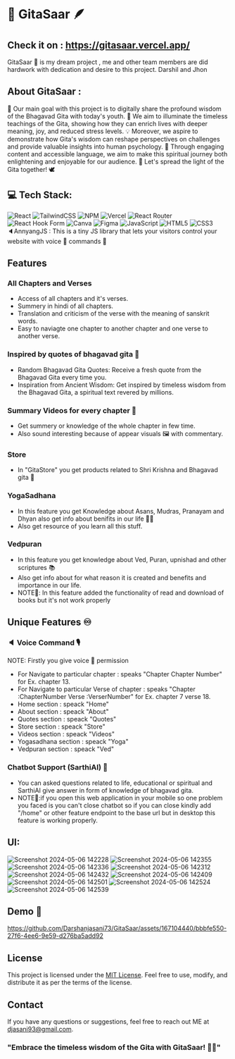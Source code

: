 # 🪈 GitaSaar 🪶

## Check it on : https://gitasaar.vercel.app/

GitaSaar 🦚 is my dream project , me and other team members are did hardwork with dedication and desire to this project.
Darshil and Jhon

## About GitaSaar :

🌟 Our main goal with this project is to digitally share the profound wisdom of the Bhagavad Gita with today's youth. 📱 We aim to illuminate the timeless teachings of the Gita, showing how they can enrich lives with deeper meaning, joy, and reduced stress levels. 💡 Moreover, we aspire to demonstrate how Gita's wisdom can reshape perspectives on challenges and provide valuable insights into human psychology. 🧠 Through engaging content and accessible language, we aim to make this spiritual journey both enlightening and enjoyable for our audience. 🌺 Let's spread the light of the Gita together! 🕊️

## 💻 Tech Stack:

![React](https://img.shields.io/badge/react-%2320232a.svg?style=for-the-badge&logo=react&logoColor=%2361DAFB)
![TailwindCSS](https://img.shields.io/badge/tailwindcss-%2338B2AC.svg?style=for-the-badge&logo=tailwind-css&logoColor=white)
![NPM](https://img.shields.io/badge/NPM-%23CB3837.svg?style=for-the-badge&logo=npm&logoColor=white)
![Vercel](https://img.shields.io/badge/vercel-%23000000.svg?style=for-the-badge&logo=vercel&logoColor=white)
![React Router](https://img.shields.io/badge/React_Router-CA4245?style=for-the-badge&logo=react-router&logoColor=white)
![React Hook Form](https://img.shields.io/badge/React%20Hook%20Form-%23EC5990.svg?style=for-the-badge&logo=reacthookform&logoColor=white)
![Canva](https://img.shields.io/badge/Canva-%2300C4CC.svg?style=for-the-badge&logo=Canva&logoColor=white)
![Figma](https://img.shields.io/badge/figma-%23F24E1E.svg?style=for-the-badge&logo=figma&logoColor=white)
![JavaScript](https://img.shields.io/badge/javascript-%23323330.svg?style=for-the-badge&logo=javascript&logoColor=%23F7DF1E)
![HTML5](https://img.shields.io/badge/html5-%23E34F26.svg?style=for-the-badge&logo=html5&logoColor=white)
![CSS3](https://img.shields.io/badge/css3-%231572B6.svg?style=for-the-badge&logo=css3&logoColor=white)<br/>
🔈AnnyangJS : This is a tiny JS library that lets your visitors control your website with voice 🎤 commands 💬

## Features

### All Chapters and Verses

- Access of all chapters and it's verses.
- Summery in hindi of all chapters.
- Translation and criticism of the verse with the meaning of sanskrit words.
- Easy to naviagte one chapter to another chapter and one verse to another verse.

### Inspired by quotes of bhagavad gita 📙

- Random Bhagavad Gita Quotes: Receive a fresh quote from the Bhagavad Gita every time you.
- Inspiration from Ancient Wisdom: Get inspired by timeless wisdom from the Bhagavad Gita, a spiritual text revered by millions.

### Summary Videos for every chapter 🎥

- Get summery or knowledge of the whole chapter in few time.
- Also sound interesting because of appear visuals 🖼️ with commentary.

### Store

- In "GitaStore" you get products related to Shri Krishna and Bhagavad gita 🏬

### YogaSadhana

- In this feature you get Knowledge about Asans, Mudras, Pranayam and Dhyan also get info about benifits in our life 🧘🏻
- Also get resource of you learn all this stuff.

### Vedpuran

- In this feature you get knowledge about Ved, Puran, upnishad and other scriptures 📚
- Also get info about for what reason it is created and benefits and importance in our life.
- NOTE👀: In this feature added the functionality of read and download of books but it's not work properly

## Unique Features ♾️

### 🔈 Voice Command 🎙️

NOTE: Firstly you give voice 🎤 permission

- For Navigate to particular chapter : speaks "Chapter Chapter Number" for Ex. chapter 13.
- For Navigate to particular Verse of chapter : speaks "Chapter :ChapterNumber Verse :VerserNumber" for Ex. chapter 7 verse 18.
- Home section : speack "Home"
- About section : speack "About"
- Quotes section : speack "Quotes"
- Store section : speack "Store"
- Videos section : speack "Videos"
- Yogasadhana section : speack "Yoga"
- Vedpuran section : speack "Ved"

### Chatbot Support (SarthiAI) 🤖

- You can asked questions related to life, educational or spiritual and SarthiAI give answer in form of knowledge of bhagavad gita.
- NOTE👀:if you open this web application in your mobile so one problem you faced is you can't close chatbot so if you can close kindly add "/home" or other feature endpoint to the base url but in desktop this feature is working properly.

## UI:

![Screenshot 2024-05-06 142228](https://github.com/Darshanjasani73/GitaSaar/assets/167104440/afe14d99-1303-439c-a19c-3a284d82401d)
![Screenshot 2024-05-06 142355](https://github.com/Darshanjasani73/GitaSaar/assets/167104440/c276ba22-9ce5-4e39-b88a-f96efac1e466)
![Screenshot 2024-05-06 142336](https://github.com/Darshanjasani73/GitaSaar/assets/167104440/11861b7f-8500-4b6c-868c-f8cfca42af8b)
![Screenshot 2024-05-06 142312](https://github.com/Darshanjasani73/GitaSaar/assets/167104440/56010443-5d25-47a0-8ba2-245245aeedbb)
![Screenshot 2024-05-06 142432](https://github.com/Darshanjasani73/GitaSaar/assets/167104440/16a5edb7-5ba0-4d93-9934-7172dc3f1232)
![Screenshot 2024-05-06 142409](https://github.com/Darshanjasani73/GitaSaar/assets/167104440/070e68ed-3b40-4643-b609-affbd90b4897)
![Screenshot 2024-05-06 142501](https://github.com/Darshanjasani73/GitaSaar/assets/167104440/42f9f4cd-ee06-40c1-a6b0-a6c4e3eed034)
![Screenshot 2024-05-06 142524](https://github.com/Darshanjasani73/GitaSaar/assets/167104440/87f3db1f-bfda-481f-a518-63bacdc1e2a7)
![Screenshot 2024-05-06 142539](https://github.com/Darshanjasani73/GitaSaar/assets/167104440/30fa4b5d-2f7e-4cc8-a2aa-bd8b645884bb)

## Demo 🎥

https://github.com/Darshanjasani73/GitaSaar/assets/167104440/bbbfe550-27f6-4ee6-9e59-d276ba5add92

## License

This project is licensed under the [MIT License](LICENSE). Feel free to use, modify, and distribute it as per the terms of the license.

## Contact

If you have any questions or suggestions, feel free to reach out ME at djasani93@gmail.com.

### "Embrace the timeless wisdom of the Gita with GitaSaar! 📖✨"
